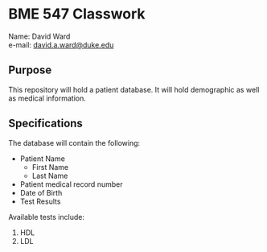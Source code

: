 # BME 547 Classwork

Name: David Ward<br>
e-mail: david.a.ward@duke.edu

## Purpose
This repository will hold a patient database.  It will
hold demographic as well as medical information.

## Specifications
The database will contain the following:
* Patient Name
  - First Name
  - Last Name
* Patient medical record number
* Date of Birth
* Test Results

Available tests include:
1. HDL
2. LDL




